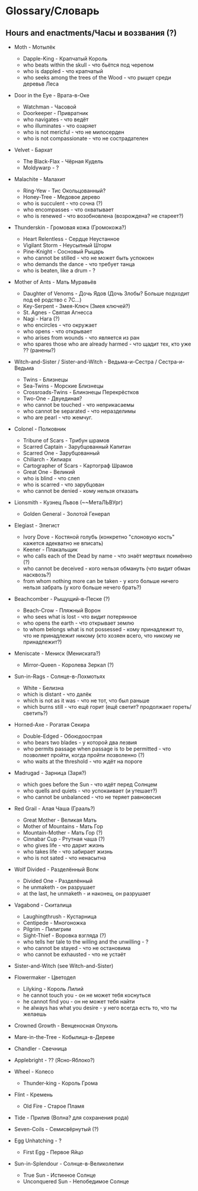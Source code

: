 # Glossary/Словарь

## Hours and enactments/Часы и воззвания (?)

* Moth - Мотылёк
	* Dapple-King - Крапчатый Король
	* who beats within the skull - что бьётся под черепом
	* who is dappled - что крапчатый
	* who seeks among the trees of the Wood - что рыщет среди деревьв Леса
* Door in the Eye - Врата-в-Оке
	* Watchman - Часовой
	* Doorkeeper - Привратник
	* who navigates - что ведёт
	* who illuminates - что озаряет
	* who is not mericful - что не милосерден
	* who is not compassionate - что не сострадателен
* Velvet - Бархат
   * The Black-Flax - Чёрная Кудель
   * Moldywarp - ?
* Malachite - Малахит
	* Ring-Yew - Тис Окольцованный?
	* Honey-Tree - Медовое дерево
	* who is succulent - что сочна (?)
	* who encompasses - что охватывает
	* who is renewed - что возобновлена (возрождена? не стареет?)
* Thunderskin - Громовая кожа (Громокожа?)
   * Heart Relentless - Сердце Неустанное
   * Vigilant Storm - Неусыпный Шторм
   * Pine-Knight - Сосновый Рыцарь
   * who cannot be stilled - что не может быть успокоен
   * who demands the dance - что требует танца
   * who is beaten, like a drum - ?
* Mother of Ants - Мать Муравьёв
	* Daughter of Venoms - Дочь Ядов (Дочь Злобы? Больше подходит под её родство с 7C...)
	* Key-Serpent - Змея-Ключ (Змея ключей?)
	* St. Agnes - Святая Агнесса
	* Nagi - Нага (?)
	* who encircles - что окружает
	* who opens - что открывает
	* who arises from wounds - что является из ран
	* who spares those who are already harmed - что щадит тех, кто уже ?? (ранены?)
* Witch-and-Sister / Sister-and-Witch - Ведьма-и-Сестра / Сестра-и-Ведьма
	* Twins - Близнецы
	* Sea-Twins - Морские Близнецы
	* Crossroads-Twins - Блинзнецы Перекрёстков
	* Two-One - Двуединая?
	* who cannot be touched - что неприкасаемы
	* who cannot be separated - что неразделимы
	* who are pearl - что жемчуг.
* Colonel - Полковник
	* Tribune of Scars - Трибун шрамов
	* Scarred Captain - Зарубцованный Капитан
	* Scarred One - Зарубцованный
	* Chiliarch - Хилиарх
	* Cartographer of Scars - Картограф Шрамов
	* Great One - Великий
	* who is blind - что слеп
	* who is scarred - что зарубцован
	* who cannot be denied - кому нельзя отказать
* Lionsmith - Кузнец Львов (~~МетаЛЬВУрг)
	* Golden General - Золотой Генерал
* Elegiast - Элегист
	* Ivory Dove - Костяной голубь (конкретно "слоновую кость" кажется адекватно не вписать)
	* Keener - Плакальщик
	* who calls each of the Dead by name - что знаёт мертвых поимённо (?)
	* who cannot be deceived - кого нельзя обмануть (что видит обман насквозь?)
	* from whom nothing more can be taken - у кого больше ничего нельзя забрать (у кого больше нечего брать?)
* Beachcomber - Рыщущий-в-Песке (?)
	* Beach-Crow - Пляжный Ворон
	* who sees what is lost - что видит потерянное
	* who opens the earth - что открывает землю
	* to whom belongs what is not possessed - кому принадлежит то, что не принадлежит никому (кто хозяен всего, что никому не принадлежит?)
* Meniscate - Мениск (Мениската?)
	* Mirror-Queen - Королева Зеркал (?)
* Sun-in-Rags - Солнце-в-Лохмотьях
	* White - Белизна
	* which is distant - что далёк
	* which is not as it was - что не тот, что был раньше
	* which burns still - что ещё горит (ещё светит? продолжает гореть/светить?)
* Horned-Axe - Рогатая Секира
	* Double-Edged - Обоюдоострая
	* who bears two blades - у которой два лезвия
	* who permits passage when passage is to be permitted - что позволяет пройти, когда пройти позволенно (?)
	* who waits at the threshold - что ждёт на пороге
* Madrugad - Зарница (Заря?)
	* which goes before the Sun - что идёт перед Солнцем
	* who quells and quiets - что успокаивает (и утешает?)
	* who cannot be unbalanced - что не теряет равновесия
* Red Grail - Алая Чаша (Грааль?)
	* Great Mother - Великая Мать
	* Mother of Mountains - Мать Гор
	* Mountain-Mother - Мать Гор (?)
	* Cinnabar Cup - Ртутная чаша (?)
	* who gives life - что дарит жизнь
	* who takes life - что забирает жизнь
	* who is not sated - что ненасытна
* Wolf Divided - Разделённый Волк
	* Divided One - Разделённый
	* he unmaketh - он разрушает
	* at the last, he unmaketh - и наконец, он разрушает
* Vagabond - Скиталица
	* Laughingthrush - Кустарница
	* Centipede - Многоножка
	* Pilgrim - Пилигрим
	* Sight-Thief - Воровка взгляда (?)
	* who tells her tale to the willing and the unwilling - ?
	* who cannot be stayed - что не остановима
	* who cannot be exhausted - что не устаёт
* Sister-and-Witch (see Witch-and-Sister)
* Flowermaker - Цветодел
	* Lilyking - Король Лилий
	* he cannot touch you - он не может тебя коснуться
	* he cannot find you - он не может тебя найти
	* he always has what you desire - у него всегда есть то, что ты желаешь
* Crowned Growth - Венценосная Опухоль
* Mare-in-the-Tree - Кобылица-в-Дереве
* Chandler - Свечница
* Applebright - ?? (Ясно-Яблоко?)
* Wheel - Колесо
	* Thunder-king - Король Грома
* Flint - Кремень
	* Old Fire - Старое Пламя
* Tide - Прилив (Волна? для сохранения рода)
* Seven-Coils - Семисвёрнутый (?)
* Egg Unhatching - ?
	* First Egg - Первое Яйцо
 
* Sun-in-Splendour - Солнце-в-Великолепии
	* True Sun - Истинное Солнце
	* Unconquered Sun - Непобедимое Солнце
